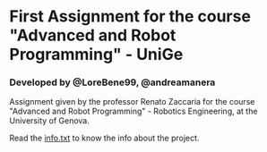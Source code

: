 # First Assignment for the course "Advanced and Robot Programming" - UniGe
### Developed by @LoreBene99, @andreamanera
Assignment given by the professor Renato Zaccaria for the course "Advanced and Robot Programming" - Robotics Engineering, at the University of Genova.

Read the [info.txt](https://github.com/LoreBene99/Robotic_Hoist_Simulation/blob/main/info.txt) to know the info about the project.
